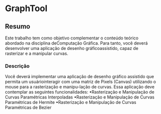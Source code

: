 # GraphTool

## Resumo
Este trabalho tem como objetivo complementar o conteúdo teórico abordado na disciplina deComputação Gráfica. Para tanto, você deverá desenvolver uma aplicação de desenho gráficoassistido, capaz de rasterizar e a manipular curvas.

### Descrição
Você deverá implementar uma aplicação de desenho gráfico assistido que permita um usuáriointeragir com uma matriz de Pixels (Canvas) utilizando o mouse para a rasterização e manipu-lação de curvas. Essa aplicação deve contemplar as seguintes funcionalidades:
•Rasterização e Manipulação de Curvas Paramétricas Interpoladas
•Rasterização e Manipulação de Curvas Paramétricas de Hermite
•Rasterização e Manipulação de Curvas Paramétricas de Bezier
